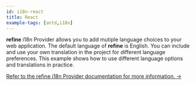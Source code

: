 ```yaml
---
id: i18n-react
title: React
example-tags: [antd,i18n]
---
```


**refine** i18n Provider allows you to add mutiple language choices to your web application. The default language of **refine** is English. You can include and use your own translation in the project for different language preferences. This example shows how to use different language options and translations in practice.

[Refer to the refine i18n Provider documentation for more information. →](/docs/api-reference/core/providers/i18n-provider/)

<CodeSandboxExample path="i18n-react" />
